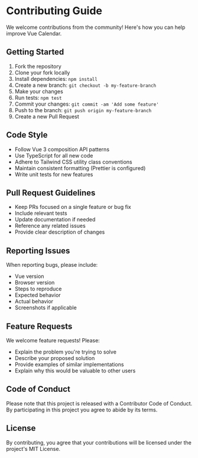 # Contributing Guide

We welcome contributions from the community! Here's how you can help improve Vue Calendar.

## Getting Started

1. Fork the repository
2. Clone your fork locally
3. Install dependencies: `npm install`
4. Create a new branch: `git checkout -b my-feature-branch`
5. Make your changes
6. Run tests: `npm test`
7. Commit your changes: `git commit -am 'Add some feature'`
8. Push to the branch: `git push origin my-feature-branch`
9. Create a new Pull Request

## Code Style

- Follow Vue 3 composition API patterns
- Use TypeScript for all new code
- Adhere to Tailwind CSS utility class conventions
- Maintain consistent formatting (Prettier is configured)
- Write unit tests for new features

## Pull Request Guidelines

- Keep PRs focused on a single feature or bug fix
- Include relevant tests
- Update documentation if needed
- Reference any related issues
- Provide clear description of changes

## Reporting Issues

When reporting bugs, please include:
- Vue version
- Browser version
- Steps to reproduce
- Expected behavior
- Actual behavior
- Screenshots if applicable

## Feature Requests

We welcome feature requests! Please:
- Explain the problem you're trying to solve
- Describe your proposed solution
- Provide examples of similar implementations
- Explain why this would be valuable to other users

## Code of Conduct

Please note that this project is released with a Contributor Code of Conduct. By participating in this project you agree to abide by its terms.

## License

By contributing, you agree that your contributions will be licensed under the project's MIT License.
